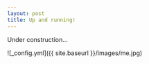 ```yaml
---
layout: post
title: Up and running!
---
```


Under construction...

![_config.yml]({{ site.baseurl }}/images/me.jpg)

